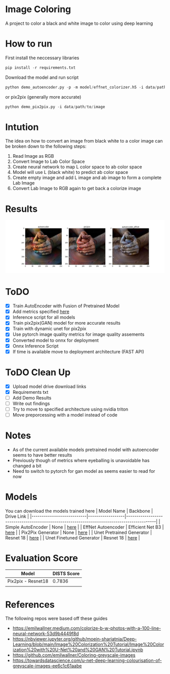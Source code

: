 # Image Coloring 
A project to color a black and white image to color using deep learning

# How to run
First install the neccessary libraries
```python
pip install -r requirements.txt
```

Download the model and run script
```python
python demo_autoencoder.py -p -m model/effnet_colorizer.h5 -i data/path/to/image
```
or pix2pix (generally more accurate)

```python
python demo_pix2pix.py -i data/path/to/image
```

# Intution 
The idea on how to convert an image from black white to a color image can be broken down to the following steps:
1) Read Image as RGB
2) Convert Image to Lab Color Space
3) Create neural network to map L color space to ab color space
4) Model will use L (black white) to predict ab color space
5) Create empty image and add L image and ab image to form a complete Lab Image
6) Convert Lab Image to RGB again to get back a colorize image

# Results
![image_results](https://github.com/edwin-19/Image-Colorizer/blob/master/results/results.jpg)

# ToDO
- [x] Train AutoEncoder with Fusion of Pretrained Model
- [x] Add metrics specified [here](https://arxiv.org/pdf/2008.10774.pdf)
- [x] Inference script for all models
- [x] Train pix2pix(GAN) model for more accurate results
- [x] Train with dynamic unet for pix2pix
- [x] Use pytorch image quality metrics for image quality assements
- [x] Converted model to onnx for deployment
- [x] Onnx Inference Script
- [x] If time is available move to deployment architecture (FAST API)

# ToDO Clean Up
- [x] Upload model drive download links
- [x] Requirements txt
- [ ] Add Demo Results
- [ ] Write out findings
- [ ] Try to move to specified architecture using nvidia triton
- [ ] Move preporcessing with a model instead of code 

# Notes
- As of the current available models pretrained model with autoencoder seems to have better results
- Previously though of metrics where eyeballing is unavoidable has changed a bit
- Need to switch to pytorch for gan model as seems easier to read for now


# Models
You can download the models trained here
| Model Name                | Backbone         | Drive Link                                                                                 |
|---------------------------|------------------|--------------------------------------------------------------------------------------------|
| Simple AutoEncoder        | None             | [here](https://drive.google.com/file/d/1E9eRsd1rS2hMTbU9viQD46bTthgGvC01/view?usp=sharing) |
| EffNet Autoencoder        | Efficient Net B3 | [here](https://drive.google.com/file/d/1ChfDyZmpxAGnZTR-WVbYrnzqiPPRBZL0/view?usp=sharing) |
| Pix2Pix Generator         | None             | [here](https://drive.google.com/file/d/1ddiqpt8knH5rCFqXrOXlOz7Mweq5KI2S/view?usp=sharing) |
| Unet Pretrained Generator | Resnet 18        | [here](https://drive.google.com/file/d/12IKcMlcCghat8qTbemQLNtEDGKLrlatF/view?usp=sharing) |
| Unet Finetuned Generator  | Resnet 18        | [here](https://drive.google.com/file/d/1VfZJb5iKdxG4_udOslEJvpWAZUnagQts/view?usp=sharing) |

# Evaluation Score
| Model              | DISTS Score |
|--------------------|-------------|
| Pix2pix - Resnet18 | 0.7836      |
|                    |             |

# References
The following repos were based off these guides
- https://emilwallner.medium.com/colorize-b-w-photos-with-a-100-line-neural-network-53d9b4449f8d
- https://nbviewer.jupyter.org/github/moein-shariatnia/Deep-Learning/blob/main/Image%20Colorization%20Tutorial/Image%20Colorization%20with%20U-Net%20and%20GAN%20Tutorial.ipynb
- https://github.com/emilwallner/Coloring-greyscale-images
- https://towardsdatascience.com/u-net-deep-learning-colourisation-of-greyscale-images-ee6c1c61aabe